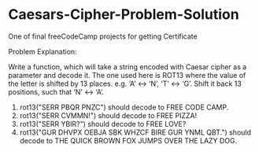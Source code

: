 # Caesars-Cipher-Problem-Solution
One of final freeCodeCamp projects for getting Certificate

Problem Explanation:

 Write a function, which will take a string encoded with Caesar cipher as a parameter and decode it.
The one used here is ROT13 where the value of the letter is shifted by 13 places. e.g. ‘A’ <-> ‘N’, ‘T’ <-> ‘G’. Shift it back 13 positions, such that ‘N’ <-> ‘A’.

1. rot13("SERR PBQR PNZC") should decode to FREE CODE CAMP.
2. rot13("SERR CVMMN!") should decode to FREE PIZZA!
3. rot13("SERR YBIR?") should decode to FREE LOVE?
4. rot13("GUR DHVPX OEBJA SBK WHZCF BIRE GUR YNML QBT.") should decode to THE QUICK BROWN FOX JUMPS OVER THE LAZY DOG.
